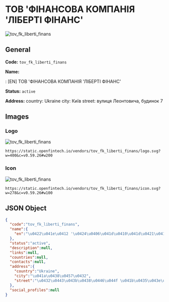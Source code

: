 
# ТОВ 'ФІНАНСОВА КОМПАНІЯ 'ЛІБЕРТІ ФІНАНС' 
![tov_fk_liberti_finans](https://static.openfintech.io/vendors/tov_fk_liberti_finans/logo.svg?w=400&c=v0.59.26#w200)  

## General 
 
**Code:** `tov_fk_liberti_finans` 
 
**Name:** 
 
:	[EN] ТОВ 'ФІНАНСОВА КОМПАНІЯ 'ЛІБЕРТІ ФІНАНС' 
 
**Status:** `active` 
 
**Address:** 
country: Ukraine 
city: Київ 
street: вулиця Леонтовича, будинок 7 

## Images 

### Logo 
 
![tov_fk_liberti_finans](https://static.openfintech.io/vendors/tov_fk_liberti_finans/logo.svg?w=400&c=v0.59.26#w200)  

```
https://static.openfintech.io/vendors/tov_fk_liberti_finans/logo.svg?w=400&c=v0.59.26#w200
```  

### Icon 
 
![tov_fk_liberti_finans](https://static.openfintech.io/vendors/tov_fk_liberti_finans/icon.svg?w=278&c=v0.59.26#w100)  

```
https://static.openfintech.io/vendors/tov_fk_liberti_finans/icon.svg?w=278&c=v0.59.26#w100
```  

## JSON Object 

```json
{
  "code":"tov_fk_liberti_finans",
  "name":{
    "en":"\u0422\u041e\u0412 '\u0424\u0406\u041d\u0410\u041d\u0421\u041e\u0412\u0410 \u041a\u041e\u041c\u041f\u0410\u041d\u0406\u042f '\u041b\u0406\u0411\u0415\u0420\u0422\u0406 \u0424\u0406\u041d\u0410\u041d\u0421'"
  },
  "status":"active",
  "description":null,
  "links":null,
  "countries":null,
  "contacts":null,
  "address":{
    "country":"Ukraine",
    "city":"\u041a\u0438\u0457\u0432",
    "street":"\u0432\u0443\u043b\u0438\u0446\u044f \u041b\u0435\u043e\u043d\u0442\u043e\u0432\u0438\u0447\u0430, \u0431\u0443\u0434\u0438\u043d\u043e\u043a 7"
  },
  "social_profiles":null
}
```  
